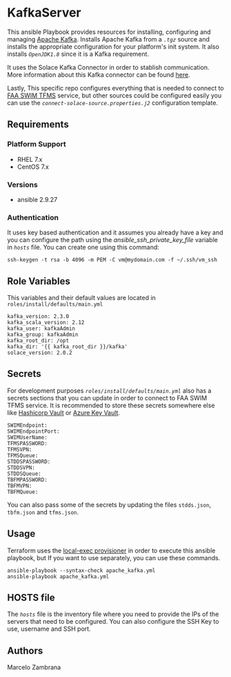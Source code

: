 # KafkaServer

This ansible Playbook provides resources for installing, configuring and managing [Apache Kafka](https://kafka.apache.org/). Installs Apache Kafka from a _`.tgz`_ source and installs the appropriate configuration for your platform's init system. It also installs _`OpenJDK1.8`_ since it is a Kafka requirement.

It uses the Solace Kafka Connector in order to stablish communication. More information about this Kafka connector can be found [here](https://github.com/SolaceProducts/pubsubplus-connector-kafka-source).

Lastly, This specific repo configures everything that is needed to connect to [FAA SWIM TFMS](https://www.faa.gov/air_traffic/technology/swim/) service, but other sources could be configured easily you can use the _`connect-solace-source.properties.j2`_ configuration template.

## Requirements

### Platform Support

- RHEL 7.x
- CentOS 7.x

### Versions

- ansible 2.9.27

### Authentication

It uses key based authentication and it assumes you already have a key and you can configure the path using the _ansible_ssh_private_key_file_ variable in _`hosts`_ file.
You can create one using this command:

```ssh
ssh-keygen -t rsa -b 4096 -m PEM -C vm@mydomain.com -f ~/.ssh/vm_ssh
```

## Role Variables

This variables and their default values are located in `roles/install/defaults/main.yml`

```ssh
kafka_version: 2.3.0
kafka_scala_version: 2.12
kafka_user: kafkaAdmin
kafka_group: kafkaAdmin
kafka_root_dir: /opt
kafka_dir: '{{ kafka_root_dir }}/kafka'
solace_version: 2.0.2
```

## Secrets

For development purposes _`roles/install/defaults/main.yml`_ also has a secrets sections that you can update in order to connect to FAA SWIM TFMS service. It is recommended to store these secrets somewhere else like [Hashicorp Vault](https://www.vaultproject.io/) or [Azure Key Vault](https://azure.microsoft.com/en-us/services/key-vault/).

```ssh
SWIMEndpoint:
SWIMEndpointPort:
SWIMUserName:
TFMSPASSWORD:
TFMSVPN:
TFMSQueue:
STDDSPASSWORD:
STDDSVPN:
STDDSQueue:
TBFMPASSWORD:
TBFMVPN:
TBFMQueue:
```

You can also pass some of the secrets by updating the files `stdds.json`, `tbfm.json` and `tfms.json`.

## Usage

Terraform uses the [local-exec provisioner](https://www.terraform.io/docs/language/resources/provisioners/local-exec.html) in order to execute this ansible playbook, but If you want to use separately, you can use these commands.

```ssh
ansible-playbook --syntax-check apache_kafka.yml
ansible-playbook apache_kafka.yml
```

## HOSTS file

The _`hosts`_ file is the inventory file where you need to provide the IPs of the servers that need to be configured. You can also configure the SSH Key to use, username and SSH port.

## Authors

Marcelo Zambrana
